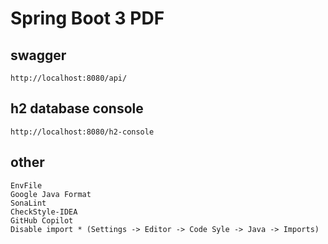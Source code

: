 # Spring Boot 3 PDF

## swagger

    http://localhost:8080/api/

## h2 database console

    http://localhost:8080/h2-console

## other

    EnvFile
    Google Java Format
    SonaLint
    CheckStyle-IDEA
    GitHub Copilot
    Disable import * (Settings -> Editor -> Code Syle -> Java -> Imports)